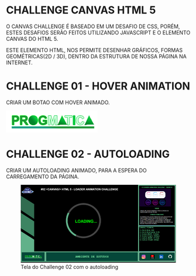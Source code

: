 # CHALLENGE CANVAS HTML 5

O CANVAS CHALLENGE É BASEADO EM UM DESAFIO DE CSS, PORÉM, ESTES DESAFIOS SERÃO FEITOS UTILIZANDO JAVASCRIPT E O ELEMENTO CANVAS DO HTML 5.

ESTE ELEMENTO HTML, NOS PERMITE DESENHAR GRÁFICOS, FORMAS GEOMÉTRICAS(2D / 3D), DENTRO DA ESTRUTURA
DE NOSSA PÁGINA NA INTERNET.

# CHALLENGE 01 - HOVER ANIMATION

CRIAR UM BOTAO COM HOVER ANIMADO.

<img src="images/logoprogmatica.png" alt="Tela do abiente de estudos com o autoloading em funcionamento">

# CHALLENGE 02 - AUTOLOADING

CRIAR UM AUTOLOADING ANIMADO, PARA A ESPERA DO CARREGAMENTO DA PÁGINA.
<figure>
<img src="images/tela-challenge02.jpg" alt="Tela do ambiente de estudos com o autoloading em funcionamento">
<figcaption>Tela do Challenge 02 com o autoloading</figcaption>
</figure>